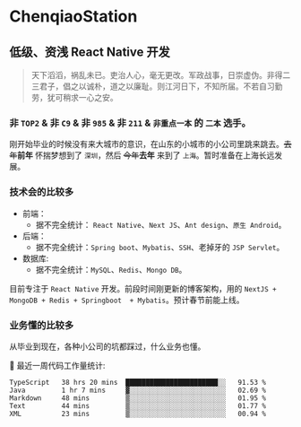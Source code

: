 # ChenqiaoStation

## 低级、资浅 React Native 开发
> 天下滔滔，祸乱未已。吏治人心，毫无更改。军政战事，日崇虚伪。非得二三君子，倡之以诚朴，道之以廉耻。则江河日下，不知所届。不若自习勤劳，犹可稍求一心之安。

### 非 `TOP2` & 非 `C9`  & 非 `985` & 非 `211` & `非重点一本` 的 `二本` 选手。

刚开始毕业的时候没有来大城市的意识，在山东的小城市的小公司里跳来跳去。~~去年~~**前年** 怀揣梦想到了 `深圳`，然后 ~~今年~~**去年** 来到了 `上海`。暂时准备在上海长远发展。
### 技术会的比较多

- 前端：
    - 据不完全统计： `React Native`、`Next JS`、`Ant design`、`原生 Android`。
- 后端：
    - 据不完全统计：`Spring boot`、`Mybatis`、`SSH`、老掉牙的 `JSP Servlet`。
- 数据库:
    - 据不完全统计：`MySQL`、`Redis`、`Mongo DB`。

目前专注于 `React Native` 开发。前段时间刚更新的博客架构，用的 `NextJS + MongoDB + Redis + Springboot  + Mybatis`。预计春节前能上线。
### 业务懂的比较多
从毕业到现在，各种小公司的坑都踩过，什么业务也懂。

🐞 最近一周代码工作量统计:
<!--START_SECTION:waka-->
```text
TypeScript   38 hrs 20 mins  ███████████████████████░░   91.53 % 
Java         1 hr 7 mins     ▓░░░░░░░░░░░░░░░░░░░░░░░░   02.69 % 
Markdown     48 mins         ▒░░░░░░░░░░░░░░░░░░░░░░░░   01.95 % 
Text         44 mins         ▒░░░░░░░░░░░░░░░░░░░░░░░░   01.77 % 
XML          23 mins         ▒░░░░░░░░░░░░░░░░░░░░░░░░   00.94 % 
```
<!--END_SECTION:waka-->

<!---
ChenqiaoStation/ChenqiaoStation is a ✨ special ✨ repository because its `README.md` (this file) appears on your GitHub profile.
You can click the Preview link to take a look at your changes.
--->
